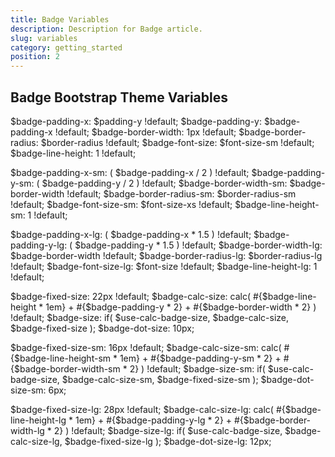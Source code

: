 ```yaml
---
title: Badge Variables
description: Description for Badge article.
slug: variables
category: getting_started
position: 2
---
```


## Badge Bootstrap Theme Variables

<demo language="scss">
$badge-padding-x: $padding-y !default;
$badge-padding-y: $badge-padding-x !default;
$badge-border-width: 1px !default;
$badge-border-radius: $border-radius !default;
$badge-font-size: $font-size-sm !default;
$badge-line-height: 1 !default;

$badge-padding-x-sm: ( $badge-padding-x / 2 ) !default;
$badge-padding-y-sm: ( $badge-padding-y / 2 ) !default;
$badge-border-width-sm: $badge-border-width !default;
$badge-border-radius-sm: $border-radius-sm !default;
$badge-font-size-sm: $font-size-xs !default;
$badge-line-height-sm: 1 !default;

$badge-padding-x-lg: ( $badge-padding-x * 1.5 ) !default;
$badge-padding-y-lg: ( $badge-padding-y * 1.5 ) !default;
$badge-border-width-lg: $badge-border-width !default;
$badge-border-radius-lg: $border-radius-lg !default;
$badge-font-size-lg: $font-size !default;
$badge-line-height-lg: 1 !default;

$badge-fixed-size: 22px !default;
$badge-calc-size: calc( #{$badge-line-height * 1em} + #{$badge-padding-y * 2} + #{$badge-border-width * 2} ) !default;
$badge-size: if( $use-calc-badge-size, $badge-calc-size, $badge-fixed-size );
$badge-dot-size: 10px;

$badge-fixed-size-sm: 16px !default;
$badge-calc-size-sm: calc( #{$badge-line-height-sm * 1em} + #{$badge-padding-y-sm * 2} + #{$badge-border-width-sm * 2} ) !default;
$badge-size-sm: if( $use-calc-badge-size, $badge-calc-size-sm, $badge-fixed-size-sm );
$badge-dot-size-sm: 6px;

$badge-fixed-size-lg: 28px !default;
$badge-calc-size-lg: calc( #{$badge-line-height-lg * 1em} + #{$badge-padding-y-lg * 2} + #{$badge-border-width-lg * 2} ) !default;
$badge-size-lg: if( $use-calc-badge-size, $badge-calc-size-lg, $badge-fixed-size-lg );
$badge-dot-size-lg: 12px;
</demo>
